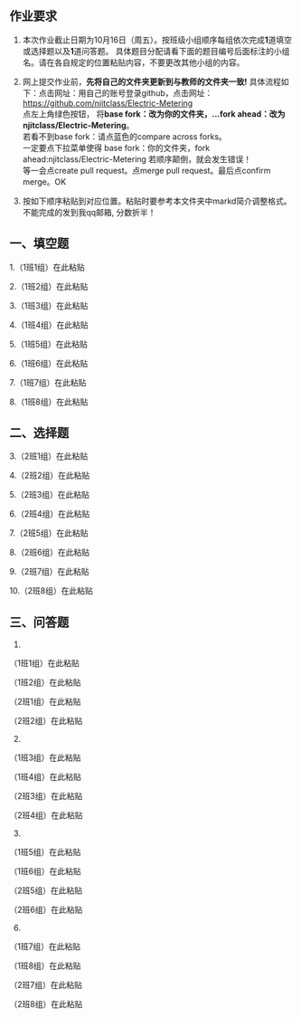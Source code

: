 ## 作业要求

1. 本次作业截止日期为10月16日（周五）。按班级小组顺序每组依次完成**1**道填空或选择题以及**1**道问答题。 具体题目分配请看下面的题目编号后面标注的小组名。请在各自规定的位置粘贴内容，不要更改其他小组的内容。 

2. 网上提交作业前，**先将自己的文件夹更新到与教师的文件夹一致!** 具体流程如下：点击网址：用自己的账号登录github，点击网址：https://github.com/njitclass/Electric-Metering  
点左上角绿色按钮，
将**base fork：改为你的文件夹，...fork ahead：改为njitclass/Electric-Metering**。   
若看不到base fork：请点蓝色的compare across forks。  
一定要点下拉菜单使得 base fork：你的文件夹，fork ahead:njitclass/Electric-Metering
若顺序颠倒，就会发生错误！  
等一会点create pull request。点merge pull request。最后点confirm merge。OK

3. 按如下顺序粘贴到对应位置。粘贴时要参考本文件夹中markd简介调整格式。不能完成的发到我qq邮箱, 分数折半！

## 一、填空题

1.（1班1组）在此粘贴

2.（1班2组）在此粘贴

3.（1班3组）在此粘贴

4.（1班4组）在此粘贴

5.（1班5组）在此粘贴

6.（1班6组）在此粘贴

7.（1班7组）在此粘贴

8.（1班8组）在此粘贴


## 二、选择题

3.（2班1组）在此粘贴

4.（2班2组）在此粘贴

5.（2班3组）在此粘贴

6.（2班4组）在此粘贴

7.（2班5组）在此粘贴

8.（2班6组）在此粘贴

9.（2班7组）在此粘贴

10.（2班8组）在此粘贴


## 三、问答题

1. 
（1班1组）在此粘贴

（1班2组）在此粘贴

（2班1组）在此粘贴

（2班2组）在此粘贴


2.
（1班3组）在此粘贴

（1班4组）在此粘贴

（2班3组）在此粘贴

（2班4组）在此粘贴

3.
（1班5组）在此粘贴

（1班6组）在此粘贴

（2班5组）在此粘贴

（2班6组）在此粘贴

6.
（1班7组）在此粘贴

（1班8组）在此粘贴

（2班7组）在此粘贴

（2班8组）在此粘贴

